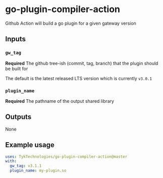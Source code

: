 # go-plugin-compiler-action

Github Action will build a go plugin for a given gateway version

## Inputs
### `gw_tag`
**Required** The github tree-ish (commit, tag, branch) that the plugin should be built for

The default is the latest released LTS version which is currently `v3.0.1`

### `plugin_name`
**Required** The pathname of the output shared library

## Outputs
None

## Example usage

``` yaml
uses: TykTechnologies/go-plugin-compiler-action@master
with:
  gw_tag: v3.1.1
  plugin_name: my-plugin.so
```
